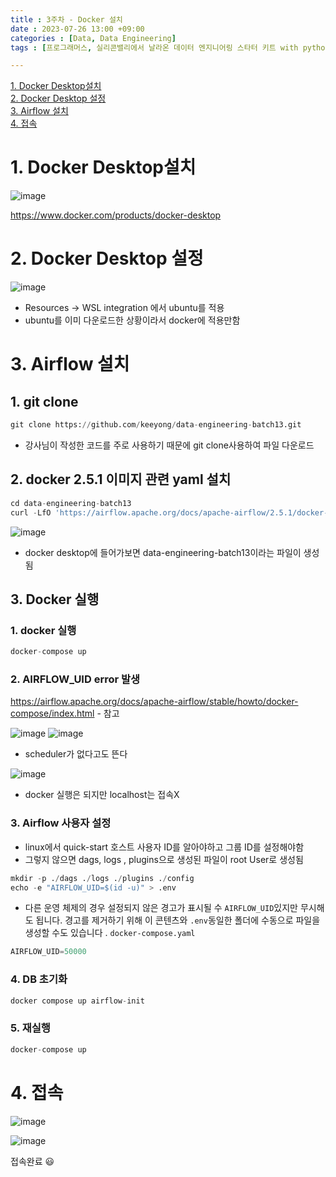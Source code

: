 ```yaml
---
title : 3주차 - Docker 설치
date : 2023-07-26 13:00 +09:00
categories : [Data, Data Engineering]
tags : [프로그래머스, 실리콘밸리에서 날라온 데이터 엔지니어링 스타터 키트 with python, DE,docker]

---
```


[1. Docker Desktop설치](#1-docker-desktop설치)
<br>
[2. Docker Desktop 설정](#2-docker-desktop-설정)
<br>
[3. Airflow 설치](#3-airflow-설치)
<br>
[4. 접속](#4-접속)
<br>


# 1. Docker Desktop설치

![image](https://github.com/mini0-0/mini0-0.github.io/assets/63296983/29dfdc68-64f3-4d81-a9d7-44d3afb5cc32)

<https://www.docker.com/products/docker-desktop>

# 2. Docker Desktop 설정
![image](https://github.com/mini0-0/mini0-0.github.io/assets/63296983/9104a393-fe94-4896-92e1-3d7c1bc9df7d)

- Resources → WSL integration 에서 ubuntu를 적용
- ubuntu를 이미 다운로드한 상황이라서 docker에 적용만함

# 3. Airflow 설치

## 1. git clone

```python
git clone https://github.com/keeyong/data-engineering-batch13.git
```

- 강사님이 작성한 코드를 주로 사용하기 때문에 git clone사용하여 파일 다운로드

## 2. docker 2.5.1 이미지 관련 yaml 설치

```python
cd data-engineering-batch13
curl -LfO 'https://airflow.apache.org/docs/apache-airflow/2.5.1/docker-compose.yaml'
```

![image](https://github.com/mini0-0/mini0-0.github.io/assets/63296983/070b529a-beb7-401d-a413-666acb4e3818)

- docker desktop에 들어가보면 data-engineering-batch13이라는 파일이 생성됨

## 3. Docker 실행

### 1. docker 실행

```python
docker-compose up
```

### 2. AIRFLOW_UID error 발생

<https://airflow.apache.org/docs/apache-airflow/stable/howto/docker-compose/index.html> - 참고


![image](https://github.com/mini0-0/mini0-0.github.io/assets/63296983/4dab253d-7358-4423-aae7-9c00530ad420)
![image](https://github.com/mini0-0/mini0-0.github.io/assets/63296983/fe8bceae-4c47-464d-9664-b05dbca0bdaa)


- scheduler가 없다고도 뜬다

![image](https://github.com/mini0-0/mini0-0.github.io/assets/63296983/120dde37-1aae-435c-9e6c-d5e1ebb47a22)

- docker 실행은 되지만 localhost는 접속X

### 3. Airflow 사용자 설정

- linux에서 quick-start 호스트 사용자 ID를 알아야하고 그룹 ID를 설정해야함
- 그렇지 않으면 dags, logs , plugins으로 생성된 파일이 root User로 생성됨

```python
mkdir -p ./dags ./logs ./plugins ./config
echo -e "AIRFLOW_UID=$(id -u)" > .env
```

- 다른 운영 체제의 경우 설정되지 않은 경고가 표시될 수 `AIRFLOW_UID`있지만 무시해도 됩니다. 경고를 제거하기 위해 이 콘텐츠와 `.env`동일한 폴더에 수동으로 파일을 생성할 수도 있습니다 . `docker-compose.yaml`

```python
AIRFLOW_UID=50000
```

### 4. DB 초기화

```python
docker compose up airflow-init
```

### 5. 재실행

```python
docker-compose up
```

# 4. 접속

![image](https://github.com/mini0-0/mini0-0.github.io/assets/63296983/dc861f49-5e84-4735-a1a0-70d1b2866e9a)

![image](https://github.com/mini0-0/mini0-0.github.io/assets/63296983/ff8c69ed-0708-455f-bf08-9b26cc3a2a29)

접속완료 😃



